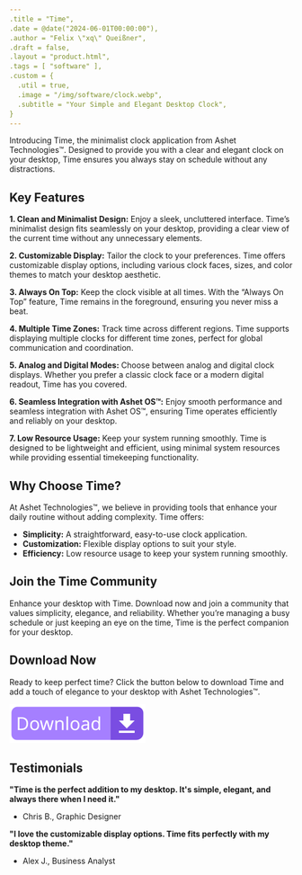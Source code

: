 ```yaml
---
.title = "Time",
.date = @date("2024-06-01T00:00:00"),
.author = "Felix \"xq\" Queißner",
.draft = false,
.layout = "product.html",
.tags = [ "software" ],
.custom = {
  .util = true,
  .image = "/img/software/clock.webp",
  .subtitle = "Your Simple and Elegant Desktop Clock",
}
---
```


Introducing Time, the minimalist clock application from Ashet Technologies™. Designed to provide you with a clear and elegant clock on your desktop, Time ensures you always stay on schedule without any distractions.

## Key Features

**1. Clean and Minimalist Design:**
Enjoy a sleek, uncluttered interface. Time’s minimalist design fits seamlessly on your desktop, providing a clear view of the current time without any unnecessary elements.

**2. Customizable Display:**
Tailor the clock to your preferences. Time offers customizable display options, including various clock faces, sizes, and color themes to match your desktop aesthetic.

**3. Always On Top:**
Keep the clock visible at all times. With the “Always On Top” feature, Time remains in the foreground, ensuring you never miss a beat.

**4. Multiple Time Zones:**
Track time across different regions. Time supports displaying multiple clocks for different time zones, perfect for global communication and coordination.

**5. Analog and Digital Modes:**
Choose between analog and digital clock displays. Whether you prefer a classic clock face or a modern digital readout, Time has you covered.

**6. Seamless Integration with Ashet OS™:**
Enjoy smooth performance and seamless integration with Ashet OS™, ensuring Time operates efficiently and reliably on your desktop.

**7. Low Resource Usage:**
Keep your system running smoothly. Time is designed to be lightweight and efficient, using minimal system resources while providing essential timekeeping functionality.

## Why Choose Time?

At Ashet Technologies™, we believe in providing tools that enhance your daily routine without adding complexity. Time offers:

- **Simplicity:** A straightforward, easy-to-use clock application.
- **Customization:** Flexible display options to suit your style.
- **Efficiency:** Low resource usage to keep your system running smoothly.

## Join the Time Community

Enhance your desktop with Time. Download now and join a community that values simplicity, elegance, and reliability. Whether you’re managing a busy schedule or just keeping an eye on the time, Time is the perfect companion for your desktop.

## Download Now

Ready to keep perfect time? Click the button below to download Time and add a touch of elegance to your desktop with Ashet Technologies™.

[![Download Time](download.svg)](javascript:install())

## Testimonials

**"Time is the perfect addition to my desktop. It's simple, elegant, and always there when I need it."**
- Chris B., Graphic Designer

**"I love the customizable display options. Time fits perfectly with my desktop theme."**
- Alex J., Business Analyst
